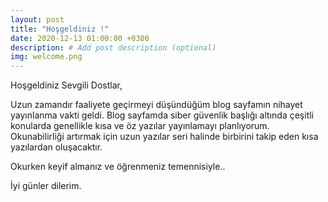 ```yaml
---
layout: post
title: "Hoşgeldiniz !"
date: 2020-12-13 01:00:00 +0300
description: # Add post description (optional)
img: welcome.png
---
```

Hoşgeldiniz Sevgili Dostlar,

Uzun zamandır faaliyete geçirmeyi düşündüğüm blog sayfamın nihayet yayınlanma vakti geldi. Blog sayfamda siber güvenlik başlığı altında çeşitli konularda genellikle kısa ve öz yazılar yayınlamayı planlıyorum. Okunabilirliği artırmak için uzun yazılar seri halinde birbirini takip eden kısa yazılardan oluşacaktır.

Okurken keyif almanız ve öğrenmeniz temennisiyle..

İyi günler dilerim. 